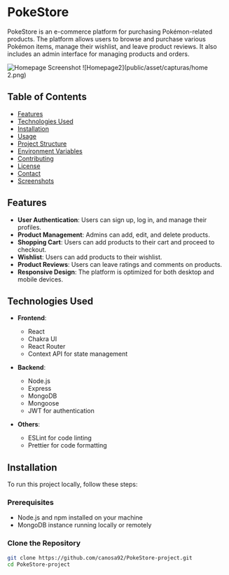 # PokeStore

PokeStore is an e-commerce platform for purchasing Pokémon-related products. The platform allows users to browse and purchase various Pokémon items, manage their wishlist, and leave product reviews. It also includes an admin interface for managing products and orders.


![Homepage Screenshot](public/asset/capturas/home.png)
![Homepage2](public/asset/capturas/home 2.png)

## Table of Contents

- [Features](#features)
- [Technologies Used](#technologies-used)
- [Installation](#installation)
- [Usage](#usage)
- [Project Structure](#project-structure)
- [Environment Variables](#environment-variables)
- [Contributing](#contributing)
- [License](#license)
- [Contact](#contact)
- [Screenshots](#screenshots)

## Features

- **User Authentication**: Users can sign up, log in, and manage their profiles.
- **Product Management**: Admins can add, edit, and delete products.
- **Shopping Cart**: Users can add products to their cart and proceed to checkout.
- **Wishlist**: Users can add products to their wishlist.
- **Product Reviews**: Users can leave ratings and comments on products.
- **Responsive Design**: The platform is optimized for both desktop and mobile devices.

## Technologies Used

- **Frontend**:
  - React
  - Chakra UI
  - React Router
  - Context API for state management

- **Backend**:
  - Node.js
  - Express
  - MongoDB
  - Mongoose
  - JWT for authentication

- **Others**:
  - ESLint for code linting
  - Prettier for code formatting

## Installation

To run this project locally, follow these steps:

### Prerequisites

- Node.js and npm installed on your machine
- MongoDB instance running locally or remotely

### Clone the Repository

```bash
git clone https://github.com/canosa92/PokeStore-project.git
cd PokeStore-project
